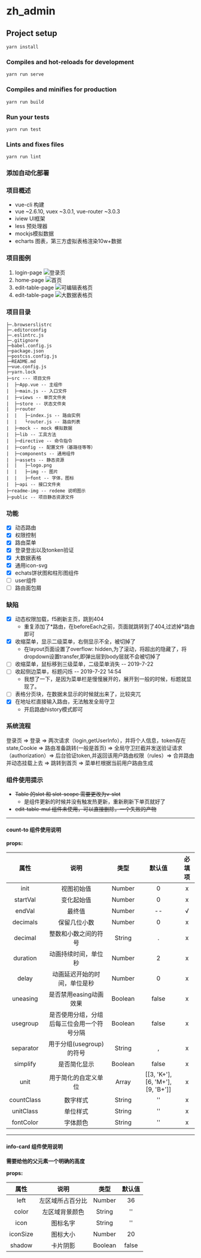 # zh_admin

## Project setup
```
yarn install
```

### Compiles and hot-reloads for development
```
yarn run serve
```

### Compiles and minifies for production
```
yarn run build
```

### Run your tests
```
yarn run test
```

### Lints and fixes files
```
yarn run lint
```
### 添加自动化部署
### 项目概述
- vue-cli 构建
- vue ~2.6.10, vuex ~3.0.1, vue-router ~3.0.3
- iview UI框架
- less 预处理器
- mockjs模拟数据
- echarts 图表，第三方虚拟表格渲染10w+数据
### 项目图例
1. login-page
![登录页](./readme-img/login.png)
2. home-page
![首页](./readme-img/home.png)
3. edit-table-page
![可编辑表格页](./readme-img/edit-table.png)
4. edit-table-page
![大数据表格页](./readme-img/big-table.png)

### 项目目录
```
├─.browserslistrc
├─.editorconfig
├─.eslintrc.js
├─.gitignore
├─babel.config.js
├─package.json
├─postcss.config.js
├─README.md
├─vue.config.js
├─yarn.lock
├─src --- 项目文件
|  ├─App.vue -- 主组件
|  ├─main.js -- 入口文件
|  ├─views -- 单页文件夹
|  ├─store -- 状态文件夹
|  ├─router
|  |   ├─index.js -- 路由实例
|  |   └router.js -- 路由列表
|  ├─mock -- mock 模拟数据
|  ├─lib -- 工具方法
|  ├─directive -- 命令指令
|  ├─config -- 配置文件（基路径等等）
|  ├─components -- 通用组件
|  ├─assets -- 静态资源
|  |   ├─logo.png
|  |   ├─img -- 图片
|  |   ├─font -- 字体，图标
|  ├─api -- 接口文件夹
├─readme-img -- redeme 说明图示
├─public -- 项目静态资源文件

```
### 功能
 - [x] 动态路由
 - [x] 权限控制
 - [x] 路由菜单
 - [x] 登录登出以及tonken验证
 - [x] 大数据表格
 - [x] 通用icon-svg
 - [x] echats饼状图和柱形图组件
 - [ ] user组件
 - [ ] 路由面包屑
### 缺陷
- [x] 动态权限加载，f5刷新主页，跳到404
  - 重复添加了\*路由，在beforeEach之前，页面就跳转到了404,过滤掉\*路由即可
- [X] 收缩菜单，显示二级菜单，右侧显示不全，被切掉了
  - 在layout页面设置了overflow: hidden,为了滚动，将超出的隐藏了，将dropdown设置transfer,即弹出层到body层就不会被切掉了
- [ ] 收缩菜单，鼠标移到三级菜单，二级菜单消失 -- 2019-7-22
- [ ] 收起侧边菜单，标题闪烁 -- 2019-7-22 14:54
  - 我想了一下，是因为菜单栏是慢慢展开的，展开到一般的时候，标题就显现了。
- [ ] 表格分页块，在数据未显示的时候就出来了，比较突兀
- [x] 在地址栏直接输入路由，无法触发全局守卫
  - 开启路由history模式即可
### 系统流程
登录页 => 登录 => 两次请求（login,getUserInfo），并将个人信息，token存在state,Cookie => 路由准备跳转(一般是首页)
=> 全局守卫拦截并发送验证请求（authorization）=> 后台验证token,并返回该用户路由权限（rules）=> 合并路由并动态挂载上去
=> 跳转到首页 => 菜单栏根据当前用户路由生成

### 组件使用提示
- ~~Table 的slot 和 slot-scope 需要更改为v-slot~~
  - 是组件更新的时候并没有触发热更新，重新刷新下单页就好了
- ~~edit-table-mul 组件未使用，可以直接删除，一个失败的产物~~
----
#### count-to 组件使用说明

**props:**

属性|说明|类型|默认值|必填项
:-:|:-:|:-:|:-:|:-:
init|视图初始值|Number|0|x
startVal|变化起始值|Number|0|x
endVal|最终值|Number| -- | √
decimals|保留几位小数|Number|0|x
decimal|整数和小数之间的符号|String|.|x
duration|动画持续时间，单位秒|Number|2|x
delay|动画延迟开始的时间，单位是秒|Number|0|x
uneasing|是否禁用easing动画效果|Boolean|false|x
usegroup|是否使用分组，分组后每三位会用一个符号分隔|Boolean|false|x
separator|用于分组(usegroup)的符号|String|,|x
simplify|是否简化显示|Boolean|false|x
unit|用于简化的自定义单位|Array|[[3, 'K+'], [6, 'M+'], [9, 'B+']]|x
countClass|数字样式|String|''|x
unitClass|单位样式|String|''|x
fontColor|字体颜色|String|''|x


----

#### info-card 组件使用说明

**需要给他的父元素一个明确的高度**

**props:**

属性|说明|类型|默认值
:-:|:-:|:-:|:-:|
left|左区域所占百分比|Number|36
color|左区域背景颜色|String|''
icon|图标名字|String|''
iconSize|图标大小|Number|20
shadow|卡片阴影|Boolean|false

